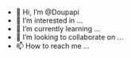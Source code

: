 - 👋 Hi, I’m @Doupapi
- 👀 I’m interested in ...
- 🌱 I’m currently learning ...
- 💞️ I’m looking to collaborate on ...
- 📫 How to reach me ...

<!---
Doupapi/Doupapi is a ✨ special ✨ repository because its `README.md` (this file) appears on your GitHub profile.
You can click the Preview link to take a look at your changes.
--->
